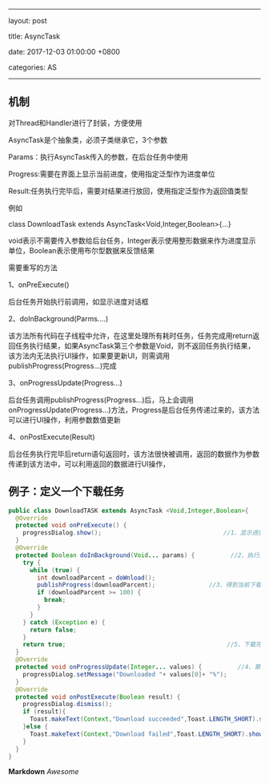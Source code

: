 
---

layout: post  

title: AsyncTask

date: 2017-12-03 01:00:00 +0800 

categories: AS  

---

## 机制

对Thread和Handler进行了封装，方便使用

AsyncTask是个抽象类，必须子类继承它，3个参数

Params：执行AsyncTask传入的参数，在后台任务中使用

Progress:需要在界面上显示当前进度，使用指定泛型作为进度单位

Result:任务执行完毕后，需要对结果进行放回，使用指定泛型作为返回值类型

例如

class DownloadTask extends AsyncTask<Void,Integer,Boolean>{...}

void表示不需要传入参数给后台任务，Integer表示使用整形数据来作为进度显示单位，Boolean表示使用布尔型数据来反馈结果

需要重写的方法

1、onPreExecute()

后台任务开始执行前调用，如显示进度对话框

2、doInBackground(Parms....)

该方法所有代码在子线程中允许，在这里处理所有耗时任务，任务完成用return返回任务执行结果，如果AsyncTask第三个参数是Void，则不返回任务执行结果，该方法内无法执行UI操作，如果要更新UI，则需调用publishProgress(Progress...)完成

3、onProgressUpdate(Progress...)

  后台任务调用publishProgress(Progress...)后，马上会调用onProgressUpdate(Progress...)方法，Progress是后台任务传递过来的，该方法可以进行UI操作，利用参数数值更新

  4、onPostExecute(Result)

   后台任务执行完毕后return语句返回时，该方法很快被调用，返回的数据作为参数传递到该方法中，可以利用返回的数据进行UI操作，

## 例子：定义一个下载任务

```java
public class DownloadTASK extends AsyncTask <Void,Integer,Boolean>{    
  @Override    
  protected void onPreExecute() {        
    progressDialog.show();                                  //1、显示进度对话框    
  }    
  @Override     
  protected Boolean doInBackground(Void... params) {          //2、执行具体下载任务，子线程运行        
    try {            
      while (true) {                
        int downloadParcent = doWnload();                
        publishProgress(downloadParcent);               //3、得到当前下载进度后，调用publishProgress将下载进度传入                
        if (downloadParcent >= 100) {                    
          break;                
        }            
      }        
    } catch (Exception e) {            
      return false;                                                
    }        
    return true;                                             //5、下载完成后result为true    
  }    
  @Override    
  protected void onProgressUpdate(Integer... values) {          //4、第三步完成后，马上调用该方法，进行UI操作        
    progressDialog.setMessage("Downloaded "+ values[0]+ "%");    
  }    
  @Override    
  protected void onPostExecute(Boolean result) {        
    progressDialog.dismiss();        
    if (result){                                                                //6、收尾工作，下载完成后，弹出提示            
      Toast.makeText(Context,"Download succeeded",Toast.LENGTH_SHORT).show();        
    }else {            
      Toast.makeText(Context,"Download failed",Toast.LENGTH_SHORT).show();        
    }    
  }
}
```

**Markdown**
*Awesome*